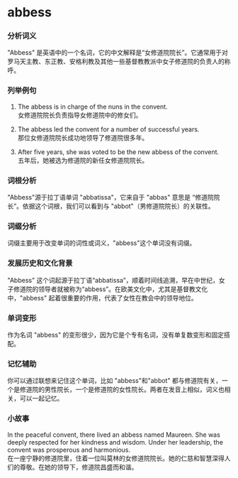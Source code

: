 # abbess

### 分析词义

  

"Abbess" 是英语中的一个名词，它的中文解释是“女修道院院长”。它通常用于对罗马天主教、东正教、安格利教及其他一些基督教教派中女子修道院的负责人的称呼。

  

### 列举例句

  

1.  The abbess is in charge of the nuns in the convent.  
    女修道院院长负责指导女修道院中的修女们。
    
      
    
2.  The abbess led the convent for a number of successful years.  
    那位女修道院院长成功地领导了修道院很多年。
    
      
    
3.  After five years, she was voted to be the new abbess of the convent.  
    五年后，她被选为修道院的新任女修道院院长。
    
      
    

  

### 词根分析

  

"Abbess"源于拉丁语单词 "abbatissa"，它来自于 "abbas" 意思是 “修道院院长”。依据这个词根，我们可以看到与 "abbot"（男修道院院长）的关联性。

  

### 词缀分析

  

词缀主要用于改变单词的词性或词义，"abbess"这个单词没有词缀。

  

### 发展历史和文化背景

  

"Abbess" 这个词起源于拉丁语“abbatissa”，顺着时间线追溯，早在中世纪，女子修道院的领导者就被称为“abbess”。在欧美文化中，尤其是基督教文化中，"abbess" 起着很重要的作用，代表了女性在教会中的领导地位。

  

### 单词变形

  

作为名词 "abbess" 的变形很少，因为它是个专有名词，没有单复数变形和固定搭配。

  

### 记忆辅助

  

你可以通过联想来记住这个单词，比如 "abbess"和"abbot" 都与修道院有关，一个是修道院的男性院长，一个是修道院的女性院长。两者在发音上相似，词义也相关，可以一起记忆。

  

### 小故事

  

In the peaceful convent, there lived an abbess named Maureen. She was deeply respected for her kindness and wisdom. Under her leadership, the convent was prosperous and harmonious.  
在一座宁静的修道院里，住着一位叫莫林的女修道院院长。她的仁慈和智慧深得人们的尊敬。在她的领导下，修道院昌盛而和谐。
